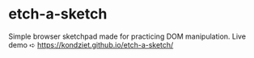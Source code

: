 # etch-a-sketch
Simple browser sketchpad made for practicing DOM manipulation.
Live demo ➪ https://kondziet.github.io/etch-a-sketch/
